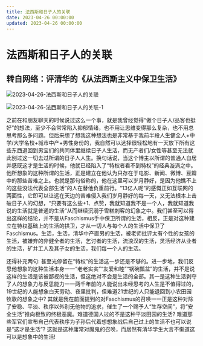 ```yaml
---
title: 法西斯和日子人的关联
date: 2023-04-26 00:00:00
updated: 2023-04-26 00:00:00
---
```


# 法西斯和日子人的关联

## 转自网络：评清华的《从法西斯主义中保卫生活》

![2023-04-26-法西斯和日子人的关联](assets/2023-04-26-法西斯和日子人的关联.jpeg)

![2023-04-26-法西斯和日子人的关联-1](assets/2023-04-26-法西斯和日子人的关联-1.png)

之前在和朋友聊天的时候说过这么一个事，就是我曾经觉得“做个日子人/品客也挺好”的想法，至少不会常常陷入抑郁情绪，也不用让思维变得那么复杂，也不用总思考那么多问题。但后来想了想我这种想法也是非常基于我前半段人生健全人+中学/大学名校+城市中产+男性身份的，我自然可以选择很轻松地有一天放下所有这些东西退回到男宝们的共同体里继续日子人生活，而无产者们/女性等甚至无法就此别过这一切去过所谓的日子人人生。换句话说，当这个博主以所谓的普通人自居并感既这才是生活的时候，他就已经陷入了“特权者看不到特权”的经典漩涡之中。他所想象的这种所谓的生活，正是建立在他认为只存在于电影、新闻、微博、豆瓣中的那些苦难之上。也就是那句俗称的，他在这里可以岁月静好，是因为他瞧不上的这些没法代表全部生活”的人在替他负重前行。“13亿人呢”的感慨正如互联网的两面性，它即可以让远在天边的苦难侵入我们岁月静好的每一天，又无法根本上击破日子人的幻想，“只要有这么些+1、点赞，我就知道我不是一个人，我就知道我说的生活就是普通的生活”从而继续沉溺于雪糕刺客的幻象之中。我们甚至可以得出这样的结论，并不是从Faschismus手中保卫所谓的生活，相反，正是对这种建立在特权基础上的生活的拱卫，才从一切人与每个人的生活中保卫了Faschismus。生活，生活，清华中产直男的生活，被老师批评太有个性的女孩的生活，被嫌弃的非健全者的生活，乞讨者的生活，流浪汉的生活，灵活经济从业者的生活，矿井工人及其子女的生活，我们每一个人的生活。

还得补充两句: 甚至光停留在“特权”的生活这一步还是不够的。进一步地，我们反思他想象的这种生活本身一一“老老实实”“友爱和睦”“锅碗瓢盆”的生活，并不是说这样的生活是该被鄙视的生活，但这绝对不会是生活的全部。其一是这种生活剥夺了人的想象力与反思能力一一两千年前的人能说出未经思考的人生是不值得过的，19世纪的人能想象白天劳动、夜里批判，但难道21世纪的人只能退回到小农田园牧歌的想象之中? 其就是我在前面提到的对Faschismus的召唤一一正是这种对除了安稳、平淡、秩序以外别无他物的追求，催生了一个赐予人“生存空间”，将“安全生活”推向极致的终极恶魔。难道德国人过的不是这种平淡田园的生活? 难道那些军官们宣布自己代表秩序为子孙后代着想想象战后自己过上的生活不也可以说是“这才是生活”? 这就是这种庸常对魔鬼的召唤，而居然有清华学生大言不惭道这可以是想象中的生活!
